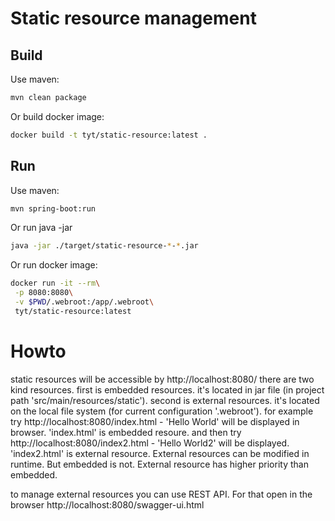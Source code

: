 # Static resource management

## Build

Use maven:
```bash
mvn clean package
```

Or build docker image:
```bash
docker build -t tyt/static-resource:latest .
```

## Run

Use maven:
```bash
mvn spring-boot:run
```

Or run java -jar
```bash
java -jar ./target/static-resource-*-*.jar
```

Or run docker image:
```bash
docker run -it --rm\
 -p 8080:8080\
 -v $PWD/.webroot:/app/.webroot\
 tyt/static-resource:latest
```

# Howto

static resources will be accessible by http://localhost:8080/
there are two kind resources. first is embedded resources. it's located in jar file (in project path 'src/main/resources/static'). second is external resources. it's located on the local file system (for current configuration '.webroot'). for example try http://localhost:8080/index.html - 'Hello World' will be displayed in browser. 'index.html' is embedded resoure. and then try http://localhost:8080/index2.html - 'Hello World2' will be displayed. 'index2.html' is external resource. External resources can be modified in runtime. But embedded is not. External resource has higher priority than embedded.

to manage external resources you can use REST API. For that open in the browser http://localhost:8080/swagger-ui.html
